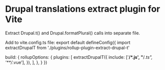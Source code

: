 # Drupal translations extract plugin for Vite

Extract Drupal.t() and Drupal.formatPlural() calls into separate file.

Add to vite.config.ts file:
export default defineConfig({
import extractDrupalT from './plugins/rollup-plugin-extract-drupal-t'

build: {
    rollupOptions: {
      plugins: [
        extractDrupalT({
          include: ['**/*.js', "**/*.ts", '**/*.vue'],
        }),
      ],
    },
  }
})